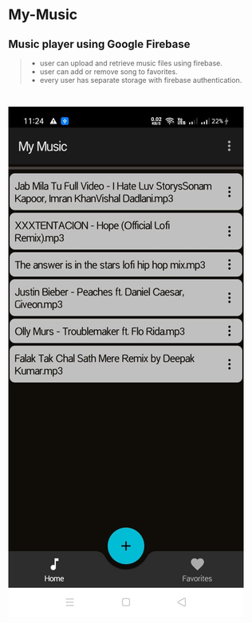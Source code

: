 # My-Music
## Music player using Google Firebase
> - user can upload and retrieve music files using firebase.
> - user can add or remove song to favorites.
> - every user has separate storage with firebase authentication.

<br/>

![](screenshots/MyMusic.jpeg)

